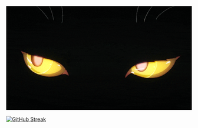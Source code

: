 <div id="header" align="center">
  <img src="cateyes.gif"/>
</div>

[![GitHub Streak](https://github-readme-streak-stats.herokuapp.com?user=whoismh11&theme=tokyonight_duo&date_format=M%20j%5B%2C%20Y%5D&background=141519&border=888B98&stroke=888B98&ring=5C64C5&fire=5C64C5&currStreakNum=8B69C2&sideNums=5C64C5&currStreakLabel=8B69C2&sideLabels=5C64C5&dates=888B98)](https://git.io/streak-stats)
